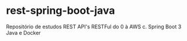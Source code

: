 # rest-spring-boot-java
Repositório de estudos REST API's RESTFul do 0 à AWS c. Spring Boot 3 Java e Docker
